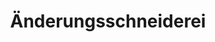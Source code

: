---
title: "Änderungsschneiderei"
url: /berlin/aenderungsschneiderei-wilmersdorfer-strasse/
shop: Schneiderei
---